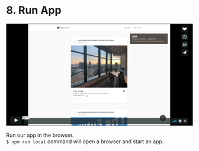 # 8. Run App

[![Klaystagram Introduction Video](images/klaystagram-video-poster.png)](https://vimeo.com/327033594)

Run our app in the browser.  
`$ npm run local` command will open a browser and start an app.

